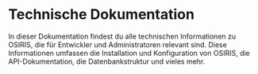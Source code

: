 # Technische Dokumentation

In dieser Dokumentation findest du alle technischen Informationen zu OSIRIS, die für Entwickler und Administratoren relevant sind. Diese Informationen umfassen die Installation und Konfiguration von OSIRIS, die API-Dokumentation, die Datenbankstruktur und vieles mehr. 